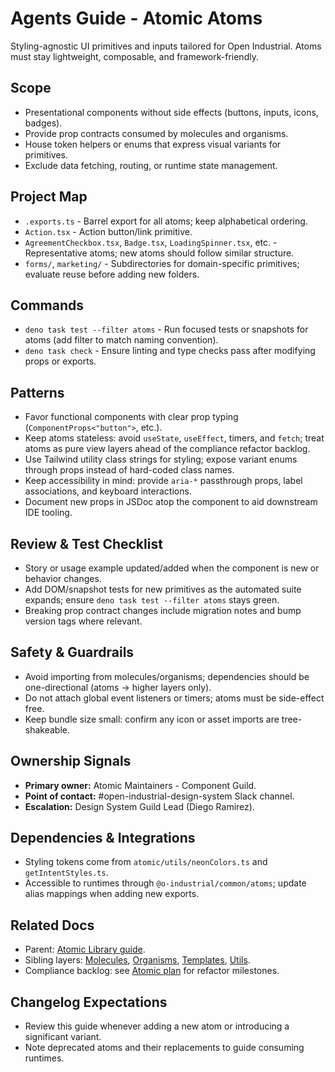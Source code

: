 # Agents Guide - Atomic Atoms

Styling-agnostic UI primitives and inputs tailored for Open Industrial. Atoms must stay lightweight, composable, and framework-friendly.

## Scope

- Presentational components without side effects (buttons, inputs, icons, badges).
- Provide prop contracts consumed by molecules and organisms.
- House token helpers or enums that express visual variants for primitives.
- Exclude data fetching, routing, or runtime state management.

## Project Map

- `.exports.ts` - Barrel export for all atoms; keep alphabetical ordering.
- `Action.tsx` - Action button/link primitive.
- `AgreementCheckbox.tsx`, `Badge.tsx`, `LoadingSpinner.tsx`, etc. - Representative atoms; new atoms should follow similar structure.
- `forms/`, `marketing/` - Subdirectories for domain-specific primitives; evaluate reuse before adding new folders.

## Commands

- `deno task test --filter atoms` - Run focused tests or snapshots for atoms (add filter to match naming convention).
- `deno task check` - Ensure linting and type checks pass after modifying props or exports.

## Patterns

- Favor functional components with clear prop typing (`ComponentProps<"button">`, etc.).
- Keep atoms stateless: avoid `useState`, `useEffect`, timers, and `fetch`; treat atoms as pure view layers ahead of the compliance refactor backlog.
- Use Tailwind utility class strings for styling; expose variant enums through props instead of hard-coded class names.
- Keep accessibility in mind: provide `aria-*` passthrough props, label associations, and keyboard interactions.
- Document new props in JSDoc atop the component to aid downstream IDE tooling.

## Review & Test Checklist

- Story or usage example updated/added when the component is new or behavior changes.
- Add DOM/snapshot tests for new primitives as the automated suite expands; ensure `deno task test --filter atoms` stays green.
- Breaking prop contract changes include migration notes and bump version tags where relevant.

## Safety & Guardrails

- Avoid importing from molecules/organisms; dependencies should be one-directional (atoms -> higher layers only).
- Do not attach global event listeners or timers; atoms must be side-effect free.
- Keep bundle size small: confirm any icon or asset imports are tree-shakeable.

## Ownership Signals

- **Primary owner:** Atomic Maintainers - Component Guild.
- **Point of contact:** #open-industrial-design-system Slack channel.
- **Escalation:** Design System Guild Lead (Diego Ramirez).

## Dependencies & Integrations

- Styling tokens come from `atomic/utils/neonColors.ts` and `getIntentStyles.ts`.
- Accessible to runtimes through `@o-industrial/common/atoms`; update alias mappings when adding new exports.

## Related Docs

- Parent: [Atomic Library guide](../Agents.md).
- Sibling layers: [Molecules](../molecules/Agents.md), [Organisms](../organisms/Agents.md), [Templates](../templates/Agents.md), [Utils](../utils/Agents.md).
- Compliance backlog: see [Atomic plan](../../Atomic.plan.md) for refactor milestones.

## Changelog Expectations

- Review this guide whenever adding a new atom or introducing a significant variant.
- Note deprecated atoms and their replacements to guide consuming runtimes.
